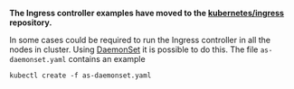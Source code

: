 **The Ingress controller examples have moved to the
[kubernetes/ingress](https://github.com/kubernetes/ingress-nginx) repository.**

In some cases could be required to run the Ingress controller in all the nodes in cluster.
Using [DaemonSet](https://github.com/kubernetes/community/blob/master/contributors/design-proposals/apps/daemon.md) it is possible to do this.
The file `as-daemonset.yaml` contains an example

```
kubectl create -f as-daemonset.yaml
```
